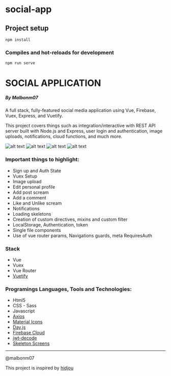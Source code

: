 # social-app

## Project setup
```
npm install
```

### Compiles and hot-reloads for development
```
npm run serve
```

# SOCIAL APPLICATION

##### By Malbonm07

A full stack, fully-featured social media application using Vue, Firebase, Vuex, Express, and Vuetify.

This project covers things such as integration/interactive with REST API server built with Node.js and Express, user login and authentication, image uploads, notifications, cloud functions, and much more.

![alt text](https://i.imgur.com/beqN3ue.png)
![alt text](https://i.imgur.com/LlXTjl1.png)
![alt text](https://i.imgur.com/6Qdj14t.png)
![alt text](https://i.imgur.com/PBAlv0I.png)

### Important things to highlight:

- Sign up and Auth State
- Vuex Setup
- Image upload
- Edit personal profile
- Add post scream
- Add a comment
- Like and Unlike scream
- Notifications
- Loading skeletons
- Creation of custom directives, mixins and custom filter
- LocalStorage, Authentication, token
- Single file components
- Use of vue router params, Navigations guards, meta RequiresAuth

### Stack

* Vue
* Vuex
* Vue Router
* [Vuetify](https://vuetifyjs.com/en/)

### Programings Languages, Tools and Technologies:

* Html5
* CSS - Sass
* Javascript
* [Axios](https://github.com/axios/axios)
* [Material Icons](https://materialdesignicons.com/)
* [Day.js](https://github.com/iamkun/dayjs)
* [Firebase Cloud](https://firebase.google.com/)
* [jwt-decode](https://www.npmjs.com/package/jwt-decode)
* [Skeleton Screens](https://uxdesign.cc/what-you-should-know-about-skeleton-screens-a820c45a571a)

---
@malbonm07

This project is inspired by [hidjou](https://github.com/hidjou/classsed-react-firebase-client)
